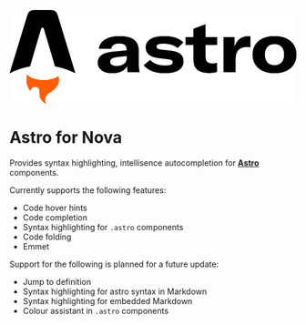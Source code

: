 ![](https://raw.githubusercontent.com/sciencefidelity/Nova-Astro/main/images/banner.png)

# Astro for Nova

Provides syntax highlighting, intellisence autocompletion for **[Astro](https://astro.build)** components.

Currently supports the following features:

- Code hover hints
- Code completion
- Syntax highlighting for `.astro` components
- Code folding
- Emmet

Support for the following is planned for a future update:

- Jump to definition
- Syntax highlighting for astro syntax in Markdown
- Syntax highlighting for embedded Markdown
- Colour assistant in `.astro` components
